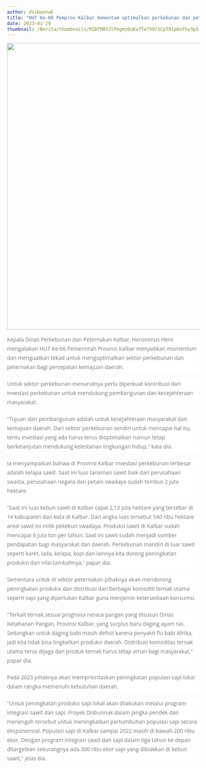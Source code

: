 ```yaml
---
author: disbunnak
title: "HUT Ke-66 Pemprov Kalbar momentum optimalkan perkebunan dan peternakan"
date: 2023-01-29
thumbnail: /Berita/thumbnails/RIBTMAYJlPegmsDuKa7Te7X971CpT01pDnfhy3p5.jpg
---
```

<p><img src="/images/LYn5hRe5KhqDD4gkCZWN.jpg" alt="" width="1000" height="750" /></p>
<p style="box-sizing: border-box; margin: 0px 0px 20px; color: #777777; line-height: 24px; font-family: 'Open Sans', Arial, sans-serif; font-size: 14px; background-color: #ffffff;">Kepala Dinas Perkebunan dan Peternakan Kalbar, Heronimus Hero mengatakan HUT Ke-66 Pemerintah Provinsi Kalbar menjadikan momentum dan menguatkan tekad untuk mengoptimalkan sektor perkebunan dan peternakan bagi percepatan kemajuan daerah.</p>
<p style="box-sizing: border-box; margin: 0px 0px 20px; color: #777777; line-height: 24px; font-family: 'Open Sans', Arial, sans-serif; font-size: 14px; background-color: #ffffff;">Untuk sektor perkebunan menurutnya perlu diperkuat kontribusi dari investasi perkebunan untuk mendukung pembangunan dan kesejahteraan masyarakat.</p>
<p style="box-sizing: border-box; margin: 0px 0px 20px; color: #777777; line-height: 24px; font-family: 'Open Sans', Arial, sans-serif; font-size: 14px; background-color: #ffffff;">"Tujuan dari pembangunan adalah untuk kesejahteraan masyarakat dan kemajuan daerah. Dari sektor perkebunan sendiri untuk mencapai hal itu, tentu investasi yang ada harus terus dioptimalkan namun tetap berkelanjutan mendukung kelestarian lingkungan hidup," kata dia.</p>
<p style="box-sizing: border-box; margin: 0px 0px 20px; color: #777777; line-height: 24px; font-family: 'Open Sans', Arial, sans-serif; font-size: 14px; background-color: #ffffff;">Ia menyampaikan bahwa di Provinsi Kalbar investasi perkebunan terbesar adalah kelapa sawit. Saat ini luas tanaman sawit baik dari perusahaan swasta, perusahaan negara dan petani swadaya sudah tembus 2 juta hektare.</p>
<p style="box-sizing: border-box; margin: 0px 0px 20px; color: #777777; line-height: 24px; font-family: 'Open Sans', Arial, sans-serif; font-size: 14px; background-color: #ffffff;">"Saat ini luas kebun sawit di Kalbar capai 2,13 juta hektare yang tersebar di 14 kabupaten dan kota di Kalbar. Dari angka luas tersebut 540 ribu hektare areal sawit ini milik pekebun swadaya. Produksi sawit di Kalbar sudah mencapai 6 juta ton per tahun. Saat ini sawit sudah menjadi sumber pendapatan bagi masyarakat dan daerah. Perkebunan mandiri di luar sawit seperti karet, lada, kelapa, kopi dan lainnya kita dorong peningkatan produksi dan nilai tambahnya," papar dia.</p>
<p style="box-sizing: border-box; margin: 0px 0px 20px; color: #777777; line-height: 24px; font-family: 'Open Sans', Arial, sans-serif; font-size: 14px; background-color: #ffffff;">Sementara untuk di sektor peternakan pihaknya akan mendorong peningkatan produksi dan distribusi dari berbagai komoditi ternak utama seperti sapi yang diperlukan Kalbar guna menjamin ketersediaan konsumsi.</p>
<p style="box-sizing: border-box; margin: 0px 0px 20px; color: #777777; line-height: 24px; font-family: 'Open Sans', Arial, sans-serif; font-size: 14px; background-color: #ffffff;">"Terkait ternak,sesuai prognosa neraca pangan yang disusun Dinas Ketahanan Pangan, Provinsi Kalbar, yang surplus baru daging ayam ras. Sedangkan untuk daging babi masih defisit karena penyakit flu babi Afrika, jadi kita tidak bisa tingkatkan produksi daerah. Distribusi komoditas ternak utama terus dijaga dan produk ternak harus tetap aman bagi masyarakat," papar dia.</p>
<p style="box-sizing: border-box; margin: 0px 0px 20px; color: #777777; line-height: 24px; font-family: 'Open Sans', Arial, sans-serif; font-size: 14px; background-color: #ffffff;">Pada 2023 pihaknya akan memprioritaskan peningkatan populasi sapi lokal dalam rangka memenuhi kebutuhan daerah.</p>
<p style="box-sizing: border-box; margin: 0px 0px 20px; color: #777777; line-height: 24px; font-family: 'Open Sans', Arial, sans-serif; font-size: 14px; background-color: #ffffff;">"Untuk peningkatan produksi sapi lokal akan dilakukan melalui program integrasi sawit dan sapi. Proyek Disbunnak dalam jangka pendek dan menengah tersebut untuk meningkatkan pertumbuhan populasi sapi secara eksponensial. Populasi sapi di Kalbar sampai 2022 masih di bawah 200 ribu ekor. Dengan program integrasi sawit dan sapi dalam tiga tahun ke depan ditargetkan sekurangnya ada 300 ribu ekor sapi yang dibiakkan di kebun sawit," jelas dia.</p>